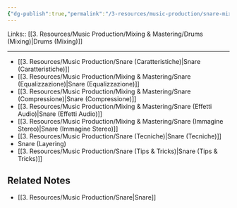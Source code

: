 ```yaml
---
{"dg-publish":true,"permalink":"/3-resources/music-production/snare-mixing/","tags":["type/note"]}
---
```


Links:: [[3. Resources/Music Production/Mixing & Mastering/Drums (Mixing)\|Drums (Mixing)]]

---

- [[3. Resources/Music Production/Snare (Caratteristiche)\|Snare (Caratteristiche)]]
- [[3. Resources/Music Production/Mixing & Mastering/Snare (Equalizzazione)\|Snare (Equalizzazione)]]
- [[3. Resources/Music Production/Mixing & Mastering/Snare (Compressione)\|Snare (Compressione)]]
- [[3. Resources/Music Production/Mixing & Mastering/Snare (Effetti Audio)\|Snare (Effetti Audio)]]
- [[3. Resources/Music Production/Mixing & Mastering/Snare (Immagine Stereo)\|Snare (Immagine Stereo)]]
- [[3. Resources/Music Production/Snare (Tecniche)\|Snare (Tecniche)]]
- Snare (Layering)
- [[3. Resources/Music Production/Snare (Tips & Tricks)\|Snare (Tips & Tricks)]]


## Related Notes

- [[3. Resources/Music Production/Snare\|Snare]]